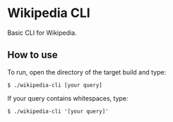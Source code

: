 # Wikipedia CLI
Basic CLI for Wikipedia.

## How to use

To run, open the directory of the target build and type:
```
$ ./wikipedia-cli [your query]
```
If your query contains whitespaces, type:
```
$ ./wikipedia-cli '[your query]'
```
